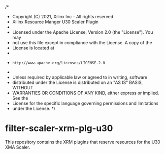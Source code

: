 /*       
 * Copyright (C) 2021, Xilinx Inc - All rights reserved
 * Xilinx Resource Manger U30 Scaler Plugin 
 *                                    
 * Licensed under the Apache License, Version 2.0 (the "License"). You may
 * not use this file except in compliance with the License. A copy of the
 * License is located at
 *
 *     http://www.apache.org/licenses/LICENSE-2.0
 *
 * Unless required by applicable law or agreed to in writing, software
 * distributed under the License is distributed on an "AS IS" BASIS, WITHOUT
 * WARRANTIES OR CONDITIONS OF ANY KIND, either express or implied. See the
 * License for the specific language governing permissions and limitations 
 * under the License.
 */
# filter-scaler-xrm-plg-u30
This repository contains the XRM plugins that reserve resources for the U30 XMA Scaler. 

